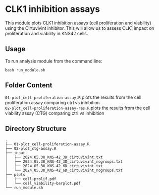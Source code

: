 # CLK1 inhibition assays
This module plots CLK1 inhibition assays (cell proliferation and viability) using the Cirtuvivint inhibitor. This will allow us to assess CLK1 impact on proliferation and viability in KNS42 cells.
## Usage
To run analysis module from the command line:
```
bash run_module.sh
```

## Folder Content
```01-plot_cell-proliferation-assay.R```  plots the results from the cell proliferation assay comparing ctrl vs inhibition <br>
```02-plot_cell-proliferation-assay-res.R``` plots the results from the cell viability assay (CTG) comparing ctrl vs inhibition <br>

## Directory Structure
```
.
├── 01-plot_cell-proliferation-assay.R
├── 02-plot_ctg-assay.R
├── input
│   ├── 2024.05.30_KNS-42_3D_cirtuvivint.txt
│   ├── 2024.05.30_KNS-42_3D_cirtuvivint_nogroups.txt
│   ├── 2024.05.30_KNS-42_6D_cirtuvivint.txt
│   └── 2024.05.30_KNS-42_6D_cirtuvivint_nogroups.txt
├── plots
│   ├── cell-prolif.pdf
│   └── cell_viability-barplot.pdf
└── run_module.sh
```
